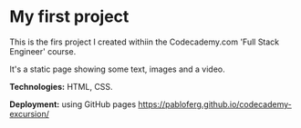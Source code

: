 # My first project 

This is the firs project I created withiin the Codecademy.com 'Full Stack Engineer' course.

It's a static page showing some text, images and a video.

**Technologies:** HTML, CSS.

**Deployment:** using GitHub pages https://pabloferg.github.io/codecademy-excursion/

